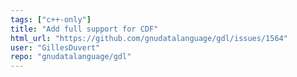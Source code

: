 ```yaml
---
tags: ["c++-only"]
title: "Add full support for CDF"
html_url: "https://github.com/gnudatalanguage/gdl/issues/1564"
user: "GillesDuvert"
repo: "gnudatalanguage/gdl"
---
```


